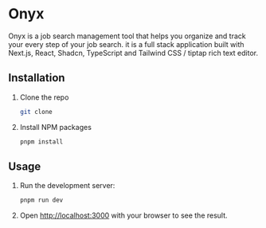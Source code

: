 # Onyx

Onyx is a job search management tool that helps you organize and track your every step of your job search. it is a full stack application built with Next.js, React, Shadcn, TypeScript and Tailwind CSS / tiptap rich text editor.

## Installation

1. Clone the repo

   ```sh
   git clone

   ```

2. Install NPM packages

   ```sh
   pnpm install
   ```

## Usage

1. Run the development server:

   ```sh
   pnpm run dev
   ```

2. Open [http://localhost:3000](http://localhost:3000) with your browser to see the result.
